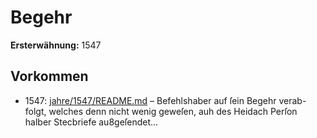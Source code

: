 # Begehr

**Ersterwähnung:** 1547

## Vorkommen
- 1547: [jahre/1547/README.md](../jahre/1547/README.md) – Befehlshaber auf ſein Begehr verab-
folgt, welches denn nicht wenig geweſen, auh des Heidach
Perſon halber Stecbriefe au8geſendet...
